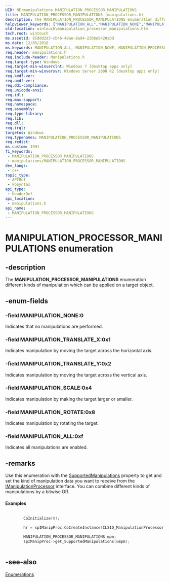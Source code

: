 ```yaml
---
UID: NE:manipulations.MANIPULATION_PROCESSOR_MANIPULATIONS
title: MANIPULATION_PROCESSOR_MANIPULATIONS (manipulations.h)
description: The MANIPULATION_PROCESSOR_MANIPULATIONS enumeration different kinds of manipulation which can be applied on a target object.
helpviewer_keywords: ["MANIPULATION_ALL","MANIPULATION_NONE","MANIPULATION_PROCESSOR_MANIPULATIONS","MANIPULATION_PROCESSOR_MANIPULATIONS enumeration [Windows Touch]","MANIPULATION_ROTATE","MANIPULATION_SCALE","MANIPULATION_TRANSLATE_X","MANIPULATION_TRANSLATE_Y","manipulations/MANIPULATION_ALL","manipulations/MANIPULATION_NONE","manipulations/MANIPULATION_PROCESSOR_MANIPULATIONS","manipulations/MANIPULATION_ROTATE","manipulations/MANIPULATION_SCALE","manipulations/MANIPULATION_TRANSLATE_X","manipulations/MANIPULATION_TRANSLATE_Y","wintouch.manipulation_processor_manipulations"]
old-location: wintouch\manipulation_processor_manipulations.htm
tech.root: wintouch
ms.assetid: 85ddd2d3-cb4b-48ae-8ad4-230be5420abd
ms.date: 12/05/2018
ms.keywords: MANIPULATION_ALL, MANIPULATION_NONE, MANIPULATION_PROCESSOR_MANIPULATIONS, MANIPULATION_PROCESSOR_MANIPULATIONS enumeration [Windows Touch], MANIPULATION_ROTATE, MANIPULATION_SCALE, MANIPULATION_TRANSLATE_X, MANIPULATION_TRANSLATE_Y, manipulations/MANIPULATION_ALL, manipulations/MANIPULATION_NONE, manipulations/MANIPULATION_PROCESSOR_MANIPULATIONS, manipulations/MANIPULATION_ROTATE, manipulations/MANIPULATION_SCALE, manipulations/MANIPULATION_TRANSLATE_X, manipulations/MANIPULATION_TRANSLATE_Y, wintouch.manipulation_processor_manipulations
req.header: manipulations.h
req.include-header: Manipulations.h
req.target-type: Windows
req.target-min-winverclnt: Windows 7 [desktop apps only]
req.target-min-winversvr: Windows Server 2008 R2 [desktop apps only]
req.kmdf-ver: 
req.umdf-ver: 
req.ddi-compliance: 
req.unicode-ansi: 
req.idl: 
req.max-support: 
req.namespace: 
req.assembly: 
req.type-library: 
req.lib: 
req.dll: 
req.irql: 
targetos: Windows
req.typenames: MANIPULATION_PROCESSOR_MANIPULATIONS
req.redist: 
ms.custom: 19H1
f1_keywords:
 - MANIPULATION_PROCESSOR_MANIPULATIONS
 - manipulations/MANIPULATION_PROCESSOR_MANIPULATIONS
dev_langs:
 - c++
topic_type:
 - APIRef
 - kbSyntax
api_type:
 - HeaderDef
api_location:
 - manipulations.h
api_name:
 - MANIPULATION_PROCESSOR_MANIPULATIONS
---
```


# MANIPULATION_PROCESSOR_MANIPULATIONS enumeration


## -description

The <b>MANIPULATION_PROCESSOR_MANIPULATIONS</b> enumeration different kinds of manipulation which can be applied on a target object.

## -enum-fields

### -field MANIPULATION_NONE:0

Indicates that no manipulations are performed.

### -field MANIPULATION_TRANSLATE_X:0x1

Indicates manipulation by moving the target across the horizontal axis.

### -field MANIPULATION_TRANSLATE_Y:0x2

Indicates manipulation by moving the target across the vertical axis.

### -field MANIPULATION_SCALE:0x4

Indicates manipulation by making the target larger or smaller.

### -field MANIPULATION_ROTATE:0x8

Indicates manipulation by rotating the target.

### -field MANIPULATION_ALL:0xf

Indicates all manipulations are enabled.

## -remarks

Use this enumeration with the <a href="/windows/desktop/api/manipulations/nf-manipulations-imanipulationprocessor-get_supportedmanipulations">SupportedManipulations</a> property to get and 
		  set the kind of manipulation data you want to receive from the <a href="/windows/desktop/api/manipulations/nn-manipulations-imanipulationprocessor">IManipulationProcessor</a> interface. 
		  You can combine different kinds of manipulations by a bitwise OR.


#### Examples


```cpp

        CoInitialize(0);

        hr = spIManipProc.CoCreateInstance(CLSID_ManipulationProcessor, NULL, CLSCTX_ALL);

        MANIPULATION_PROCESSOR_MANIPULATIONS mpm;
        spIManipProc->get_SupportedManipulations(&mpm);    
        
```

## -see-also

<a href="/windows/desktop/wintouch/rts-functions">Enumerations</a>
